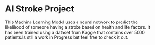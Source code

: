 # AI Stroke Project
 This Machine Learning Model uses a neural network to predict the likelihood of someone having a stroke based on health and life factors. It has been trained using a dataset from Kaggle that contains over 5000 patients.Is still a work in Progress but feel free to check it out.
